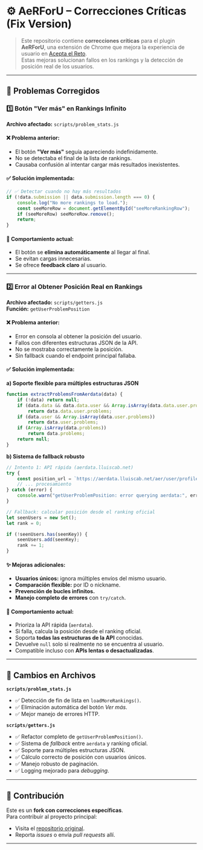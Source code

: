 # ⚙️ AeRForU – Correcciones Críticas (Fix Version)

> Este repositorio contiene **correcciones críticas** para el plugin **AeRForU**, una extensión de Chrome que mejora la experiencia de usuario en [Acepta el Reto](https://www.aceptaelreto.com).  
> Estas mejoras solucionan fallos en los rankings y la detección de posición real de los usuarios.

---

## 🐛 Problemas Corregidos

### 1️⃣ Botón "Ver más" en Rankings Infinito  
**Archivo afectado:** `scripts/problem_stats.js`

#### ❌ Problema anterior:
- El botón **"Ver más"** seguía apareciendo indefinidamente.  
- No se detectaba el final de la lista de rankings.  
- Causaba confusión al intentar cargar más resultados inexistentes.

#### ✅ Solución implementada:
```javascript
// ✅ Detectar cuando no hay más resultados
if (!data.submission || data.submission.length === 0) {
    console.log("No more rankings to load.");
    const seeMoreRow = document.getElementById("seeMoreRankingRow");
    if (seeMoreRow) seeMoreRow.remove();
    return;
}
```

#### 🔄 Comportamiento actual:
- El botón se **elimina automáticamente** al llegar al final.  
- Se evitan cargas innecesarias.  
- Se ofrece **feedback claro** al usuario.

---

### 2️⃣ Error al Obtener Posición Real en Rankings  
**Archivo afectado:** `scripts/getters.js`  
**Función:** `getUserProblemPosition`

#### ❌ Problema anterior:
- Error en consola al obtener la posición del usuario.  
- Fallos con diferentes estructuras JSON de la API.  
- No se mostraba correctamente la posición.  
- Sin fallback cuando el endpoint principal fallaba.

#### ✅ Solución implementada:

**a) Soporte flexible para múltiples estructuras JSON**
```javascript
function extractProblemsFromAerdata(data) {
    if (!data) return null;
    if (data.data && data.data.user && Array.isArray(data.data.user.problems))
        return data.data.user.problems;
    if (data.user && Array.isArray(data.user.problems))
        return data.user.problems;
    if (Array.isArray(data.problems))
        return data.problems;
    return null;
}
```

**b) Sistema de fallback robusto**
```javascript
// Intento 1: API rápida (aerdata.lluiscab.net)
try {
    const position_url = `https://aerdata.lluiscab.net/aer/user/profile/${user_nick}`;
    // ... procesamiento
} catch (error) {
    console.warn("getUserProblemPosition: error querying aerdata:", error);
}

// Fallback: calcular posición desde el ranking oficial
let seenUsers = new Set();
let rank = 0;

if (!seenUsers.has(seenKey)) {
    seenUsers.add(seenKey);
    rank += 1;
}
```

#### ✨ Mejoras adicionales:
- **Usuarios únicos:** ignora múltiples envíos del mismo usuario.  
- **Comparación flexible:** por ID o nickname.  
- **Prevención de bucles infinitos.**  
- **Manejo completo de errores** con `try/catch`.  

#### 🔄 Comportamiento actual:
- Prioriza la API rápida (`aerdata`).  
- Si falla, calcula la posición desde el ranking oficial.  
- Soporta **todas las estructuras de la API** conocidas.  
- Devuelve `null` solo si realmente no se encuentra al usuario.  
- Compatible incluso con **APIs lentas o desactualizadas**.

---

## 📝 Cambios en Archivos

**`scripts/problem_stats.js`**
- ✅ Detección de fin de lista en `loadMoreRankings()`.  
- ✅ Eliminación automática del botón *Ver más*.  
- ✅ Mejor manejo de errores HTTP.  

**`scripts/getters.js`**
- ✅ Refactor completo de `getUserProblemPosition()`.  
- ✅ Sistema de *fallback* entre `aerdata` y ranking oficial.  
- ✅ Soporte para múltiples estructuras JSON.  
- ✅ Cálculo correcto de posición con usuarios únicos.  
- ✅ Manejo robusto de paginación.  
- ✅ Logging mejorado para *debugging*.  

---

## 🤝 Contribución
Este es un **fork con correcciones específicas**.  
Para contribuir al proyecto principal:
- Visita el [repositorio original](https://github.com/Jaimepas77/AeRForU).  
- Reporta *issues* o envía *pull requests* allí.

---
